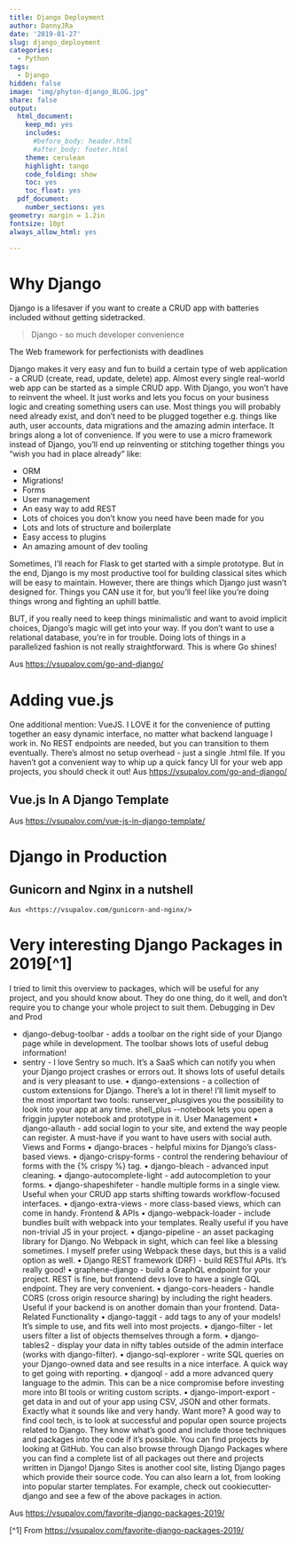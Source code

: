 ```yaml
---
title: Django Deployment 
author: DannyJRa
date: '2019-01-27'
slug: django_deployment
categories:
  - Python
tags:
  - Django
hidden: false
image: "img/phyton-django_BLOG.jpg"
share: false
output:
  html_document:
    keep_md: yes
    includes:
      #before_body: header.html
      #after_body: footer.html
    theme: cerulean
    highlight: tango
    code_folding: show
    toc: yes
    toc_float: yes
  pdf_document:
    number_sections: yes
geometry: margin = 1.2in
fontsize: 10pt
always_allow_html: yes

---
```


# Why Django
Django is a lifesaver if you want to create a CRUD app with batteries included without getting sidetracked.

> Django - so much developer convenience

The Web framework for perfectionists with deadlines

Django makes it very easy and fun to build a certain type of web application - a CRUD (create, read, update, delete) app.
Almost every single real-world web app can be started as a simple CRUD app.
With Django, you won’t have to reinvent the wheel. It just works and lets you focus on your business logic and creating something users can use.
Most things you will probably need already exist, and don’t need to be plugged together e.g. things like auth, user accounts, data migrations and the amazing admin interface.
It brings along a lot of convenience. If you were to use a micro framework instead of Django, you’ll end up reinventing or stitching together things you “wish you had in place already” like:

* ORM
* Migrations!
* Forms
* User management
* An easy way to add REST
* Lots of choices you don’t know you need have been made for you
* Lots and lots of structure and boilerplate
* Easy access to plugins
* An amazing amount of dev tooling

Sometimes, I’ll reach for Flask to get started with a simple prototype. But in the end, Django is my most productive tool for building classical sites which will be easy to maintain.
However, there are things which Django just wasn’t designed for. Things you CAN use it for, but you’ll feel like you’re doing things wrong and fighting an uphill battle.

BUT, if you really need to keep things minimalistic and want to avoid implicit choices, Django’s magic will get into your way. If you don’t want to use a relational database, you’re in for trouble. Doing lots of things in a parallelized fashion is not really straightforward. This is where Go shines!

Aus <https://vsupalov.com/go-and-django/>

# Adding vue.js
One additional mention: VueJS. I LOVE it for the convenience of putting together an easy dynamic interface, no matter what backend language I work in. No REST endpoints are needed, but you can transition to them eventually. There’s almost no setup overhead - just a single .html file. If you haven’t got a convenient way to whip up a quick fancy UI for your web app projects, you should check it out!
    Aus <https://vsupalov.com/go-and-django/>
## Vue.js In A Django Template
Aus <https://vsupalov.com/vue-js-in-django-template/>

# Django in Production
## Gunicorn and Nginx in a nutshell
    Aus <https://vsupalov.com/gunicorn-and-nginx/>

# Very interesting Django Packages in 2019[^1]
I tried to limit this overview to packages, which will be useful for any project, and you should know about. They do one thing, do it well, and don’t require you to change your whole project to suit them.
Debugging in Dev and Prod

* django-debug-toolbar - adds a toolbar on the right side of your Django page while in development. The toolbar shows lots of useful debug information!
* sentry - I love Sentry so much. It’s a SaaS which can notify you when your Django project crashes or errors out. It shows lots of useful details and is very pleasant to use.
• django-extensions - a collection of custom extensions for Django. There’s a lot in there! I’ll limit myself to the most important two tools: runserver_plusgives you the possibility to look into your app at any time. shell_plus --notebook lets you open a friggin jupyter notebook and prototype in it.
User Management
• django-allauth - add social login to your site, and extend the way people can register. A must-have if you want to have users with social auth.
Views and Forms
• django-braces - helpful mixins for Django’s class-based views.
• django-crispy-forms - control the rendering behaviour of forms with the {% crispy %} tag.
• django-bleach - advanced input cleaning.
• django-autocomplete-light - add autocompletion to your forms.
• django-shapeshifeter - handle multiple forms in a single view. Useful when your CRUD app starts shifting towards workflow-focused interfaces.
• django-extra-views - more class-based views, which can come in handy.
Frontend & APIs
• django-webpack-loader - include bundles built with webpack into your templates. Really useful if you have non-trivial JS in your project.
• django-pipeline - an asset packaging library for Django. No Webpack in sight, which can feel like a blessing sometimes. I myself prefer using Webpack these days, but this is a valid option as well.
• Django REST framework (DRF) - build RESTful APIs. It’s really good!
• graphene-django - build a GraphQL endpoint for your project. REST is fine, but frontend devs love to have a single GQL endpoint. They are very convenient.
• django-cors-headers - handle CORS (cross origin resource sharing) by including the right headers. Useful if your backend is on another domain than your frontend.
Data-Related Functionality
• django-taggit - add tags to any of your models! It’s simple to use, and fits well into most projects.
• django-filter - let users filter a list of objects themselves through a form.
• django-tables2 - display your data in nifty tables outside of the admin interface (works with django-filter).
• django-sql-explorer - write SQL queries on your Django-owned data and see results in a nice interface. A quick way to get going with reporting.
• djangoql - add a more advanced query language to the admin. This can be a nice compromise before investing more into BI tools or writing custom scripts.
• django-import-export - get data in and out of your app using CSV, JSON and other formats. Exactly what it sounds like and very handy.
Want more?
A good way to find cool tech, is to look at successful and popular open source projects related to Django. They know what’s good and include those techniques and packages into the code if it’s possible. You can find projects by looking at GitHub.
You can also browse through Django Packages where you can find a complete list of all packages out there and projects written in Django! Django Sites is another cool site, listing Django pages which provide their source code.
You can also learn a lot, from looking into popular starter templates. For example, check out cookiecutter-django and see a few of the above packages in action.

Aus <https://vsupalov.com/favorite-django-packages-2019/>


[^1] From <https://vsupalov.com/favorite-django-packages-2019/>
